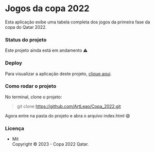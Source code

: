 # Jogos da copa 2022

Esta aplicação exibe uma tabela completa dos jogos da primeira fase da copa do Qatar 2022.

### Status do projeto

Este projeto ainda está em andamento :warning:

### Deploy

Para visualizar a aplicação deste projeto,  <a href="https://artleao.github.io/buscador_cep" target="_blank">clique aqui</a>.

### Como rodar o projeto

No terminal, clone o projeto:

> git clone https://github.com/ArtLeao/Copa_2022.git

Agora entre na pasta do projeto e abra o arquivo index.html :smile:

### Licença

- Mit <br>
Copyright ©️ 2023 - Copa 2022 Qatar.
